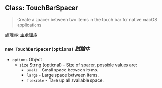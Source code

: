 ## Class: TouchBarSpacer

> Create a spacer between two items in the touch bar for native macOS applications

處理序: [主處理序](../tutorial/application-architecture.md#main-and-renderer-processes)

### `new TouchBarSpacer(options)` _試驗中_

* `options` Object
  * `size` String (optional) - Size of spacer, possible values are:
    * `small` - Small space between items.
    * `large` - Large space between items.
    * `flexible` - Take up all available space.
